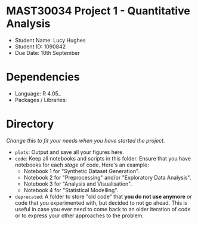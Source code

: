 # MAST30034 Project 1 - Quantitative Analysis
- Student Name: Lucy Hughes
- Student ID: 1090842
- Due Date: 10th September 


# Dependencies
- Language:  R 4.05_
- Packages / Libraries: 

# Directory
_Change this to fit your needs when you have started the project._
- `plots`: Output and save all your figures here.
- `code`: Keep all notebooks and scripts in this folder. Ensure that you have notebooks for each _stage_ of code. Here's an example:
    - Notebook 1 for "Synthetic Dataset Generation".
    - Notebook 2 for "Preprocessing" and/or "Exploratory Data Analysis".
    - Notebook 3 for "Analysis and Visualisation".
    - Notebook 4 for "Statistical Modelling".
- `deprecated`: A folder to store "old code" that **you do not use anymore** or code that you experimented with, but decided to not go ahead. This is useful in case you ever need to come back to an older iteration of code or to express your other approaches to the problem.
